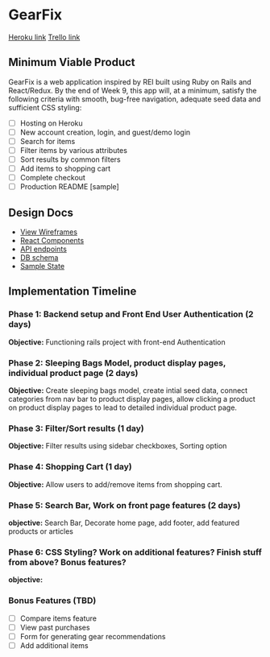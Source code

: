 # GearFix

[Heroku link][heroku]
[Trello link][trello]

[heroku]: http://gearfix.herokuapp.com
[trello]: https://trello.com/b/cQSLDu24/gearfix

## Minimum Viable Product

GearFix is a web application inspired by REI built using Ruby on Rails
and React/Redux.  By the end of Week 9, this app will, at a minimum, satisfy the
following criteria with smooth, bug-free navigation, adequate seed data and
sufficient CSS styling:

- [ ] Hosting on Heroku
- [ ] New account creation, login, and guest/demo login
- [ ] Search for items
- [ ] Filter items by various attributes
- [ ] Sort results by common filters
- [ ] Add items to shopping cart
- [ ] Complete checkout
- [ ] Production README [sample]

## Design Docs
* [View Wireframes][wireframes]
* [React Components][components]
* [API endpoints][api-endpoints]
* [DB schema][schema]
* [Sample State][sample-state]

[wireframes]: docs/wireframes
[components]: docs/component-hierarchy.md
[sample-state]: docs/sample-state.md
[api-endpoints]: docs/api-endpoints.md
[schema]: docs/schema.md

## Implementation Timeline

### Phase 1: Backend setup and Front End User Authentication (2 days)

**Objective:** Functioning rails project with front-end Authentication

### Phase 2: Sleeping Bags Model, product display pages, individual product page (2 days)

**Objective:** Create sleeping bags model, create intial seed data, connect categories
from nav bar to product display pages, allow clicking a product on product display pages
to lead to detailed individual product page.

### Phase 3: Filter/Sort results (1 day)

**Objective:** Filter results using sidebar checkboxes, Sorting option

### Phase 4: Shopping Cart (1 day)

**Objective:** Allow users to add/remove items from shopping cart.

### Phase 5: Search Bar, Work on front page features (2 days)

**objective:** Search Bar, Decorate home page, add footer, add featured products or articles

### Phase 6: CSS Styling?  Work on additional features? Finish stuff from above? Bonus features?

**objective:**


### Bonus Features (TBD)
- [ ] Compare items feature
- [ ] View past purchases
- [ ] Form for generating gear recommendations
- [ ] Add additional items
